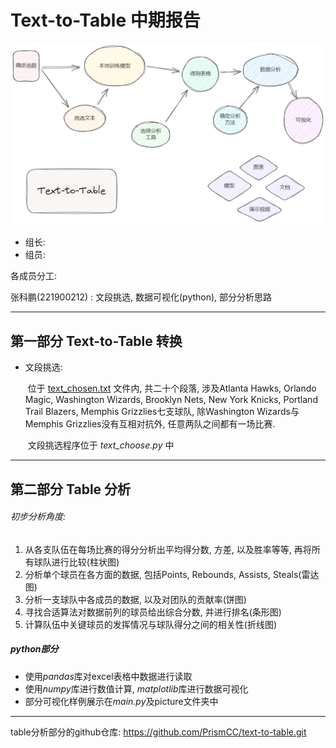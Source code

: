 # Text-to-Table 中期报告

![](流程图.png)

+ 组长: 
+ 组员: 

各成员分工: 

张科鹏(221900212) : 文段挑选, 数据可视化(python), 部分分析思路





---

## 第一部分 Text-to-Table 转换





+ 文段挑选: 

  ​	位于 [text_chosen.txt](text_chosen.txt) 文件内, 共二十个段落, 涉及Atlanta Hawks, Orlando Magic, Washington Wizards, Brooklyn Nets, New York Knicks, Portland Trail Blazers, Memphis Grizzlies七支球队, 除Washington Wizards与Memphis Grizzlies没有互相对抗外, 任意两队之间都有一场比赛. 

  ​	文段挑选程序位于 *text_choose.py* 中



---

## 第二部分 Table 分析



###### 初步分析角度:

1. 从各支队伍在每场比赛的得分分析出平均得分数, 方差, 以及胜率等等, 再将所有球队进行比较(柱状图)
2. 分析单个球员在各方面的数据, 包括Points, Rebounds, Assists, Steals(雷达图)
3. 分析一支球队中各成员的数据, 以及对团队的贡献率(饼图)
4. 寻找合适算法对数据前列的球员给出综合分数, 并进行排名(条形图)
5. 计算队伍中关键球员的发挥情况与球队得分之间的相关性(折线图)



##### python部分

+ 使用*pandas*库对excel表格中数据进行读取
+ 使用*numpy*库进行数值计算, *matplotlib*库进行数据可视化
+ 部分可视化样例展示在*main.py*及picture文件夹中

---



table分析部分的github仓库: https://github.com/PrismCC/text-to-table.git

